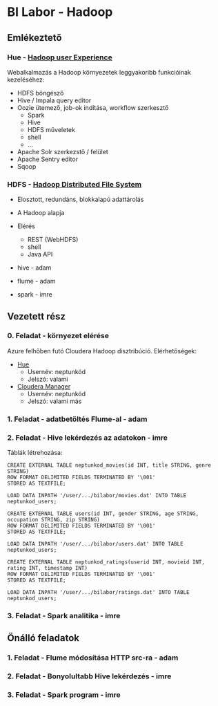 # BI Labor - Hadoop

## Emlékeztető

### Hue - [Hadoop user Experience](http://gethue.com/)
Webalkalmazás a Hadoop környezetek leggyakoribb funkcióinak kezeléséhez:
* HDFS böngésző
* Hive / Impala query editor
* Oozie ütemező, job-ok indítása, workflow szerkesztő
  * Spark
  * Hive
  * HDFS műveletek
  * shell
  * ...
* Apache Solr szerkezstő / felület
* Apache Sentry editor
* Sqoop 

### HDFS - [Hadoop Distributed File System](https://hadoop.apache.org/docs/r1.2.1/hdfs_design.html)
* Elosztott, redundáns, blokkalapú adattárolás
* A Hadoop alapja
* Elérés
  * REST (WebHDFS)
  * shell
  * Java API


* hive - adam
* flume - adam
* spark - imre

## Vezetett rész

### 0. Feladat - környezet elérése

Azure felhőben futó Cloudera Hadoop disztribúció. Elérhetőségek:
* [Hue](http://sensorhub.autsoft.hu)
  * Usernév: neptunkód
  * Jelszó: valami
* [Cloudera Manager](http://sensorhub.autsoft.hu)
  * Usernév: neptunkód
  * Jelszó: valami más

### 1. Feladat - adatbetöltés Flume-al - adam

### 2. Feladat - Hive lekérdezés az adatokon - imre

Táblák létrehozása: 

```
CREATE EXTERNAL TABLE neptunkod_movies(id INT, title STRING, genre STRING)
ROW FORMAT DELIMITED FIELDS TERMINATED BY '\001'
STORED AS TEXTFILE;

LOAD DATA INPATH '/user/.../bilabor/movies.dat' INTO TABLE neptunkod_users;
```

```
CREATE EXTERNAL TABLE users(id INT, gender STRING, age STRING, occupation STRING, zip STRING)
ROW FORMAT DELIMITED FIELDS TERMINATED BY '\001'
STORED AS TEXTFILE;

LOAD DATA INPATH '/user/.../bilabor/users.dat' INTO TABLE neptunkod_users;
```

```
CREATE EXTERNAL TABLE neptunkod_ratings(userid INT, movieid INT, rating INT, timestamp INT)
ROW FORMAT DELIMITED FIELDS TERMINATED BY '\001'
STORED AS TEXTFILE;

LOAD DATA INPATH '/user/.../bilabor/ratings.dat' INTO TABLE neptunkod_users;
```

### 3. Feladat - Spark analitika - imre

## Önálló feladatok

### 1. Feladat - Flume módosítása HTTP src-ra - adam

### 2. Feladat - Bonyolultabb Hive lekérdezés - imre

### 3. Feladat - Spark program - imre
